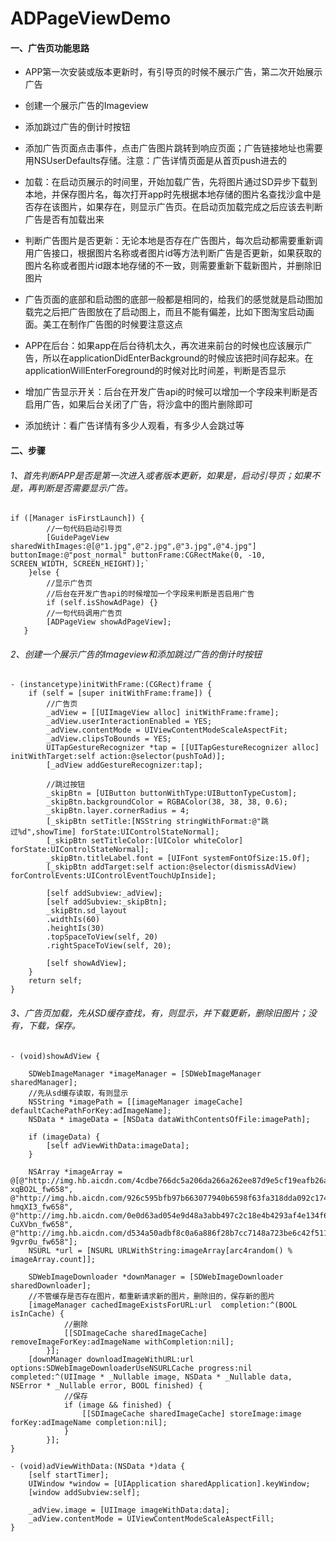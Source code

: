 # ADPageViewDemo
#### 一、广告页功能思路
* APP第一次安装或版本更新时，有引导页的时候不展示广告，第二次开始展示广告
* 创建一个展示广告的Imageview

* 添加跳过广告的倒计时按钮

* 添加广告页面点击事件，点击广告图片跳转到响应页面；广告链接地址也需要用NSUserDefaults存储。注意：广告详情页面是从首页push进去的

* 加载：在启动页展示的时间里，开始加载广告，先将图片通过SD异步下载到本地，并保存图片名，每次打开app时先根据本地存储的图片名查找沙盒中是否存在该图片，如果存在，则显示广告页。在启动页加载完成之后应该去判断广告是否有加载出来

* 判断广告图片是否更新：无论本地是否存在广告图片，每次启动都需要重新调用广告接口，根据图片名称或者图片id等方法判断广告是否更新，如果获取的图片名称或者图片id跟本地存储的不一致，则需要重新下载新图片，并删除旧图片

* 广告页面的底部和启动图的底部一般都是相同的，给我们的感觉就是启动图加载完之后把广告图放在了启动图上，而且不能有偏差，比如下图淘宝启动画面。美工在制作广告图的时候要注意这点

* APP在后台：如果app在后台待机太久，再次进来前台的时候也应该展示广告，所以在applicationDidEnterBackground的时候应该把时间存起来。在applicationWillEnterForeground的时候对比时间差，判断是否显示

* 增加广告显示开关：后台在开发广告api的时候可以增加一个字段来判断是否启用广告，如果后台关闭了广告，将沙盒中的图片删除即可

* 添加统计：看广告详情有多少人观看，有多少人会跳过等

#### 二、步骤
###### 1、首先判断APP是否是第一次进入或者版本更新，如果是，启动引导页；如果不是，再判断是否需要显示广告。
```
if ([Manager isFirstLaunch]) {
        //一句代码启动引导页
        [GuidePageView sharedWithImages:@[@"1.jpg",@"2.jpg",@"3.jpg",@"4.jpg"] buttonImage:@"post_normal" buttonFrame:CGRectMake(0, -10, SCREEN_WIDTH, SCREEN_HEIGHT)];`
    }else {
        //显示广告页
        //后台在开发广告api的时候增加一个字段来判断是否启用广告
        if (self.isShowAdPage) {}
        //一句代码调用广告页
        [ADPageView showAdPageView];
   }
```
###### 2、创建一个展示广告的Imageview和添加跳过广告的倒计时按钮
```
- (instancetype)initWithFrame:(CGRect)frame {
    if (self = [super initWithFrame:frame]) {
        //广告页
        _adView = [[UIImageView alloc] initWithFrame:frame];
        _adView.userInteractionEnabled = YES;
        _adView.contentMode = UIViewContentModeScaleAspectFit;
        _adView.clipsToBounds = YES;
        UITapGestureRecognizer *tap = [[UITapGestureRecognizer alloc] initWithTarget:self action:@selector(pushToAd)];
        [_adView addGestureRecognizer:tap];
        
        //跳过按钮
        _skipBtn = [UIButton buttonWithType:UIButtonTypeCustom];
        _skipBtn.backgroundColor = RGBAColor(38, 38, 38, 0.6);
        _skipBtn.layer.cornerRadius = 4;
        [_skipBtn setTitle:[NSString stringWithFormat:@"跳过%d",showTime] forState:UIControlStateNormal];
        [_skipBtn setTitleColor:[UIColor whiteColor] forState:UIControlStateNormal];
        _skipBtn.titleLabel.font = [UIFont systemFontOfSize:15.0f];
        [_skipBtn addTarget:self action:@selector(dismissAdView) forControlEvents:UIControlEventTouchUpInside];
        
        [self addSubview:_adView];
        [self addSubview:_skipBtn];
        _skipBtn.sd_layout
        .widthIs(60)
        .heightIs(30)
        .topSpaceToView(self, 20)
        .rightSpaceToView(self, 20);
        
        [self showAdView];
    }
    return self;
}
```
###### 3、广告页加载，先从SD缓存查找，有，则显示，并下载更新，删除旧图片；没有，下载，保存。
```
- (void)showAdView {
    
    SDWebImageManager *imageManager = [SDWebImageManager sharedManager];
    //先从sd缓存读取，有则显示
    NSString *imagePath = [[imageManager imageCache] defaultCachePathForKey:adImageName];
    NSData * imageData = [NSData dataWithContentsOfFile:imagePath];
    
    if (imageData) {
        [self adViewWithData:imageData];
    }
    
    NSArray *imageArray = @[@"http://img.hb.aicdn.com/4cdbe766dc5a206da266a262ee87d9e5cf19eafb26a9d-xqBO2L_fw658", @"http://img.hb.aicdn.com/926c595bfb97b663077940b6598f63fa318dda092c174-hmqXI3_fw658", @"http://img.hb.aicdn.com/0e0d63ad054e9d48a3abb497c2c18e4b4293af4e134f6-CuXVbn_fw658", @"http://img.hb.aicdn.com/d534a50adbf8c0a6a886f28b7cc7148a723be6c42f511-9gvr0u_fw658"];
    NSURL *url = [NSURL URLWithString:imageArray[arc4random() % imageArray.count]];
    
    SDWebImageDownloader *downManager = [SDWebImageDownloader sharedDownloader];
    //不管缓存是否存在图片，都重新请求新的图片，删除旧的，保存新的图片
    [imageManager cachedImageExistsForURL:url  completion:^(BOOL isInCache) {
            //删除
            [[SDImageCache sharedImageCache] removeImageForKey:adImageName withCompletion:nil];
        }];
    [downManager downloadImageWithURL:url options:SDWebImageDownloaderUseNSURLCache progress:nil completed:^(UIImage * _Nullable image, NSData * _Nullable data, NSError * _Nullable error, BOOL finished) {
            //保存
            if (image && finished) {
                [[SDImageCache sharedImageCache] storeImage:image forKey:adImageName completion:nil];
            }
        }];
}

- (void)adViewWithData:(NSData *)data {
    [self startTimer];
    UIWindow *window = [UIApplication sharedApplication].keyWindow;
    [window addSubview:self];
    
    _adView.image = [UIImage imageWithData:data];
    _adView.contentMode = UIViewContentModeScaleAspectFill;
}

```

